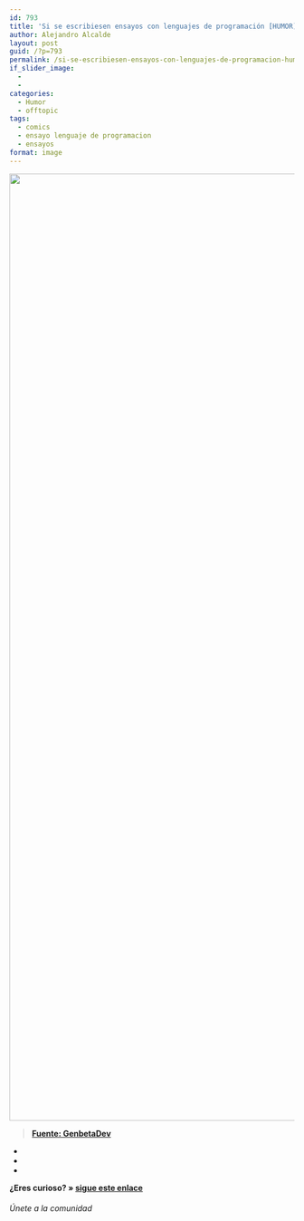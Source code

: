 ```yaml
---
id: 793
title: 'Si se escribiesen ensayos con lenguajes de programación [HUMOR]'
author: Alejandro Alcalde
layout: post
guid: /?p=793
permalink: /si-se-escribiesen-ensayos-con-lenguajes-de-programacion-humor/
if_slider_image:
  - 
  - 
categories:
  - Humor
  - offtopic
tags:
  - comics
  - ensayo lenguaje de programacion
  - ensayos
format: image
---
```

[<img src="http://elbauldelprogramador.com/content/uploads/2012/06/AvpFizXCAAA3RXp1.jpg" alt="" title="AvpFizXCAAA3RXp" width="650" height="1673" class="aligncenter size-full wp-image-795" />][1]

> **<a href="http://www.genbetadev.com/lenguajes-y-plataformas/si-escribiesemos-ensayos-con-lenguajes-de-programacion" target="_blank">Fuente: GenbetaDev</a>**

<div class="sharedaddy">
  <div class="sd-content">
    <ul>
      <li>
        <a class="hastip" rel="nofollow" href="http://twitter.com/home?status=Si se escribiesen ensayos con lenguajes de programación [HUMOR]+http://elbauldelprogramador.com/si-se-escribiesen-ensayos-con-lenguajes-de-programacion-humor/+V%C3%ADa+%40elbaulp" onclick="javascript:window.open(this.href, '', 'menubar=no,toolbar=no,resizable=yes,scrollbars=yes,height=600,width=600');return false;" title="Compartir en Twitter" target="_blank"><span class="iconbox-title"><i class="icon-twitter icon-2x"></i></span></a>
      </li>
      <li>
        <a class="hastip" rel="nofollow" href="http://www.facebook.com/sharer.php?u=http://elbauldelprogramador.com/si-se-escribiesen-ensayos-con-lenguajes-de-programacion-humor/&t=Si se escribiesen ensayos con lenguajes de programación [HUMOR]+http://elbauldelprogramador.com/si-se-escribiesen-ensayos-con-lenguajes-de-programacion-humor/+V%C3%ADa+%40elbaulp" onclick="javascript:window.open(this.href, '', 'menubar=no,toolbar=no,resizable=yes,scrollbars=yes,height=600,width=600');return false;" title="Compartir en Facebook" target="_blank"><span class="iconbox-title"><i class="icon-facebook icon-2x"></i></span></a>
      </li>
      <li>
        <a class="hastip" rel="nofollow" href="https://plus.google.com/share?url=Si se escribiesen ensayos con lenguajes de programación [HUMOR]+http://elbauldelprogramador.com/si-se-escribiesen-ensayos-con-lenguajes-de-programacion-humor/+V%C3%ADa+%40elbaulp" onclick="javascript:window.open(this.href, '', 'menubar=no,toolbar=no,resizable=yes,scrollbars=yes,height=600,width=600');return false;" title="Compartir en G+" target="_blank"><span class="iconbox-title"><i class="icon-google-plus icon-2x"></i></span></a>
      </li>
    </ul>
  </div>
</div>

<span id="socialbottom" class="highlight style-2">

<p>
  <strong>¿Eres curioso? » <a onclick="javascript:_gaq.push(['_trackEvent','random','click-random']);" href="/index.php?random=1">sigue este enlace</a></strong>
</p>

<h6>
  Únete a la comunidad
</h6>

<div class="iconsc hastip" title="2240 seguidores">
  <a href="http://twitter.com/elbaulp" target="_blank"><i class="icon-twitter"></i></a>
</div>

<div class="iconsc hastip" title="2452 fans">
  <a href="http://facebook.com/elbauldelprogramador" target="_blank"><i class="icon-facebook"></i></a>
</div>

<div class="iconsc hastip" title="0 +1s">
  <a href="http://plus.google.com/+Elbauldelprogramador" target="_blank"><i class="icon-google-plus"></i></a>
</div>

<div class="iconsc hastip" title="Repositorios">
  <a href="http://github.com/algui91" target="_blank"><i class="icon-github"></i></a>
</div>

<div class="iconsc hastip" title="Feed RSS">
  <a href="http://elbauldelprogramador.com/feed" target="_blank"><i class="icon-rss"></i></a>
</div></span>

 [1]: http://elbauldelprogramador.com/content/uploads/2012/06/AvpFizXCAAA3RXp1.jpg